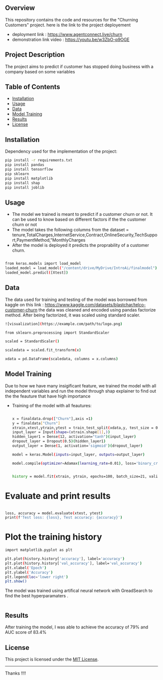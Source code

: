 
## Overview

This repository contains the code and resources for the "Churning Customers" project. 
here is the link to the project deployement 
- deployment link : https://www.agentconnect.live/churn
-  demonstration link video : https://youtu.be/w3ZbO-p9OGE


## Project Description

The project aims to predict if customer has stopped doing business with a company based on some variables

## Table of Contents

- [Installation](#installation)
- [Usage](#usage)
- [Data](#data)
- [Model Training](#model-training)
- [Results](#results)
- [License](#license)

## Installation

Dependency used for the implementation of the project:

```bash
pip install -r requirements.txt
pip install pandas
pip install tensorflow
pip sklearn
pip install matplotlib
pip install shap
pip install joblib

```

## Usage

- The model we trained is meant to predict if a customer churn or not. It can be used to know based on different factors if the the customer churn or not
- The model takes the following columns from the dataset = tenure,TotalCharges,InternetService,Contract,OnlineSecurity,TechSupport,PaymentMethod,"MonthlyCharges
- After the model is deployed it predicts  the proprability of a customer churn.

```bash

from keras.models import load_model
loaded_model = load_model("/content/drive/MyDrive/IntroAi/finalmodel")
loaded_model.predict([Xtest])

```

## Data
The data used for training and testing of the model was borrowed from kaggle on this link : https://www.kaggle.com/datasets/blastchar/telco-customer-churn
the data was cleaned and encoded using pandas factorize method. After being factorized, it was scaled using standard scaler.

```bash
![visualization](https://example.com/path/to/logo.png)

from sklearn.preprocessing import StandardScaler

scaled = StandardScaler()

scaledata = scaled.fit_transform(x)

xdata = pd.DataFrame(scaledata, columns = x.columns)

```

## Model Training

Due to how we have many insigificant feature, we trained the model with all independent variables and run the model through shap explainer to find out the 
the feauture that have high importance
- Training of the model with all feautures:
  ```bash

  x = finaldata.drop(["Churn"],axis =1)
  y = finaldata["Churn"]
  xtrain,xtest,ytrain,ytest = train_test_split(xdata,y, test_size = 0.1, random_state =42, stratify= y)
  input_layer = Input(shape=(xtrain.shape[1],))
  hidden_layer1 = Dense(12, activation="tanh")(input_layer)
  dropout_layer = Dropout(0.5)(hidden_layer1)  
  output_layer = Dense(1, activation='sigmoid')(dropout_layer)

  model = keras.Model(inputs=input_layer, outputs=output_layer)

  model.compile(optimizer=Adamax(learning_rate=0.01), loss='binary_crossentropy', metrics=['accuracy'])


  history = model.fit(xtrain, ytrain, epochs=100, batch_size=21, validation_split=0.2, validation_data=(xtest, ytest))

  ```

# Evaluate and print results
```bash

loss, accuracy = model.evaluate(xtest, ytest)
print(f'Test loss: {loss}, Test accuracy: {accuracy}')

```

# Plot the training history
```bash
import matplotlib.pyplot as plt

plt.plot(history.history['accuracy'], label='accuracy')
plt.plot(history.history['val_accuracy'], label='val_accuracy')
plt.xlabel('Epoch')
plt.ylabel('Accuracy')
plt.legend(loc='lower right')
plt.show()

  ```


The model was trained using artifical neural network with GreadSearch to find the best hyperparamaters .
```bash


```

## Results

After training the model, I was able to achieve the accuracy of 79% and AUC score of 83.4%

## License

This project is licensed under the [MIT License](LICENSE).

---

Thanks !!!!
